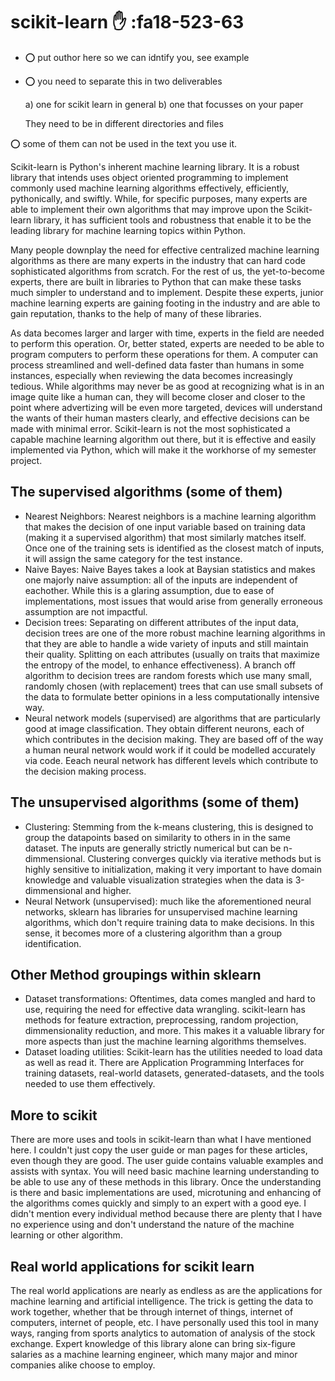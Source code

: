# scikit-learn :hand: :fa18-523-63

* :o: put outhor here so we can idntify you, see example
* :o: you need to separate this in two deliverables

  a) one for scikit learn in general
  b) one that focusses on your paper

  They need to be in different directories and files

:o: some of them can not be used in the text you use it.

Scikit-learn is Python's inherent machine learning library. It is a robust library that intends uses object oriented programming to implement commonly used machine learning algorithms effectively, efficiently, pythonically, and swiftly. While, for specific purposes, many experts are able to implement their own algorithms that may improve upon the Scikit-learn library, it has sufficient tools and robustness that enable it to be the leading library for machine learning topics within Python.

Many people downplay the need for effective centralized machine learning algorithms as there are many experts in the industry that can hard code sophisticated algorithms from scratch. For the rest of us, the yet-to-become experts, there are built in libraries to Python that can make these tasks much simpler to understand and to implement. Despite these experts, junior machine learning experts are gaining footing in the industry and are able to gain reputation, thanks to the help of many of these libraries.

As data becomes larger and larger with time, experts in the field are needed to perform this operation. Or, better stated, experts are needed to be able to program computers to perform these operations for them. A computer can process streamlined and well-defined data faster than humans in some instances, especially when reviewing the data becomes increasingly tedious. While algorithms may never be as good at recognizing what is in an image quite like a human can, they will become closer and closer to the point where advertizing will be even more targeted, devices will understand the wants of their human masters clearly, and effective decisions can be made with minimal error. Scikit-learn is not the most sophisticated a capable machine learning algorithm out there, but it is effective and easily implemented via Python, which will make it the workhorse of my semester project.

## The supervised algorithms (some of them)

+ Nearest Neighbors: Nearest neighbors is a machine learning algorithm that makes the decision of one input variable based on training data (making it a supervised algorithm) that most similarly matches itself. Once one of the training sets is identified as the closest match of inputs, it will assign the same category for the test instance.
+ Naive Bayes: Naive Bayes takes a look at Baysian statistics and makes one majorly naive assumption: all of the inputs are independent of eachother. While this is a glaring assumption, due to ease of implementations, most issues that would arise from generally erroneous assumption are not impactful. 
+ Decision trees: Separating on different attributes of the input data, decision trees are one of the more robust machine learning algorithms in that they are able to handle a wide variety of inputs and still maintain their quality. Splitting on each attributes (usually on traits that maximize the entropy of the model, to enhance effectiveness). A branch off algorithm to decision trees are random forests which use many small, randomly chosen (with replacement) trees that can use small subsets of the data to formulate better opinions in a less computationally intensive way.
+ Neural network models (supervised) are algorithms that are particularly good at image classification. They obtain different neurons, each of which contributes in the decision making. They are based off of the way a human neural network would work if it could be modelled accurately via code. Eeach neural network has different levels which contribute to the decision making process.

## The unsupervised algorithms (some of them)

+ Clustering: Stemming from the k-means clustering, this is designed to group the datapoints based on similarity to others in in the same dataset. The inputs are generally strictly numerical but can be n-dimmensional. Clustering converges quickly via iterative methods but is highly sensitive to initialization, making it very important to have domain knowledge and valuable visualization strategies when the data is 3-dimmensional and higher.
+ Neural Network (unsupervised): much like the aforementioned neural networks, sklearn has libraries for unsupervised machine learning algorithms, which don't require training data to make decisions. In this sense, it becomes more of a clustering algorithm than a group identification.

## Other Method groupings within sklearn

+ Dataset transformations: Oftentimes, data comes mangled and hard to use, requiring the need for effective data wrangling. scikit-learn has methods for feature extraction, preprocessing, random projection, dimmensionality reduction, and more. This makes it a valuable library for more aspects than just the machine learning algorithms themselves. 
+ Dataset loading utilities: Scikit-learn has the utilities needed to load data as well as read it. There are Application Programming Interfaces for training datasets, real-world datasets, generated-datasets, and the tools needed to use them effectively.

## More to scikit

There are more uses and tools in scikit-learn than what I have mentioned here. I couldn't just copy the user guide or man pages for these articles, even though they are good. The user guide contains valuable examples and assists with syntax. You will need basic machine learning understanding to be able to use any of these methods in this library. Once the understanding is there and basic implementations are used, microtuning and enhancing of the algorithms comes quickly and simply to an expert with a good eye. I didn't mention every individual method because there are plenty that I have no experience using and don't understand the nature of the machine learning or other algorithm. 

## Real world applications for scikit learn

The real world applications are nearly as endless as are the applications for machine learning and artificial intelligence. The trick is getting the data to work together, whether that be through internet of things, internet of computers, internet of people, etc. I have personally used this tool in many ways, ranging from sports analytics to automation of analysis of the stock exchange. Expert knowledge of this library alone can bring six-figure salaries as a machine learning engineer, which many major and minor companies alike choose to employ. 

